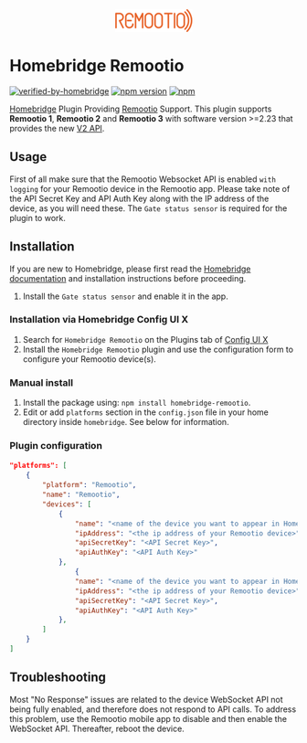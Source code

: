 
<p align="center">
<a href="https://www.remootio.com/"><img src="https://raw.githubusercontent.com/ronniepettersson/homebridge-remootio/master/assets/REMOOTIO__LOGO_x40.png" ></a>
</p>


# Homebridge Remootio
[![verified-by-homebridge](https://badgen.net/badge/homebridge/verified/purple)](https://github.com/homebridge/homebridge/wiki/Verified-Plugins)
<a href="https://www.npmjs.com/package/homebridge-remootio"><img title="npm version" src="https://badgen.net/npm/v/homebridge-remootio" ></a>
[![npm](https://badgen.net/npm/dt/homebridge-remootio?label=downloads)](https://www.npmjs.com/package/homebridge-remootio)



[Homebridge](https://homebridge.io) Plugin Providing [Remootio](https://www.remootio.com/) Support. This plugin supports <B>Remootio 1</B>, <B>Remootio 2</B> and <B>Remootio 3</B> with software version >=2.23 that provides the new [V2 API](https://github.com/remootio/remootio-api-documentation/blob/master/websocket_api_v2_specification.md).

## Usage
First of all make sure that the Remootio Websocket API is enabled `with logging` for your Remootio device in the Remootio app. Please take note of the API Secret Key and API Auth Key along with the IP address of the device, as you will need these. The `Gate status sensor` is required for the plugin to work. 

## Installation

If you are new to Homebridge, please first read the [Homebridge](https://homebridge.io) [documentation](https://github.com/homebridge/homebridge/wiki) and installation instructions before proceeding.

1. Install the `Gate status sensor` and enable it in the app.

### Installation via Homebridge Config UI X

1. Search for `Homebridge Remootio` on the Plugins tab of [Config UI X](https://github.com/oznu/homebridge-config-ui-x)
2. Install the `Homebridge Remootio` plugin and use the configuration form to configure your Remootio device(s).    

### Manual install

1. Install the package using: `npm install homebridge-remootio`.
2. Edit or add `platforms` section in the `config.json` file in your home directory inside `homebridge`. See below for information.

### Plugin configuration 

```json
"platforms": [
    {
        "platform": "Remootio",
        "name": "Remootio",
        "devices": [
            {
                "name": "<name of the device you want to appear in HomeKit>",
                "ipAddress": "<the ip address of your Remootio device>",
                "apiSecretKey": "<API Secret Key>",
                "apiAuthKey": "<API Auth Key>"
            },
                {
                "name": "<name of the device you want to appear in HomeKit>",
                "ipAddress": "<the ip address of your Remootio device>",
                "apiSecretKey": "<API Secret Key>",
                "apiAuthKey": "<API Auth Key>"
            },
        ]
    }
]
```
## Troubleshooting
Most "No Response" issues are related to the device WebSocket API not being fully enabled, and therefore does not respond to API calls. To address this problem, use the Remootio mobile app to disable and then enable the WebSocket API. Thereafter, reboot the device.   




